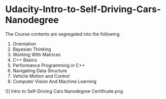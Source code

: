 # Udacity-Intro-to-Self-Driving-Cars-Nanodegree

The Course contents are segregated into the following.

1. Orientation
2. Bayesian Thinking
3. Working With Matrices
4. C++ Basics
5. Performance Programming in C++
6. Navigating Data Structure
7. Vehicle Motion and Control
8. Computer Vision And Machine Learning

![] Intro to Self-Driving Cars Nanodegree Certificate.png
